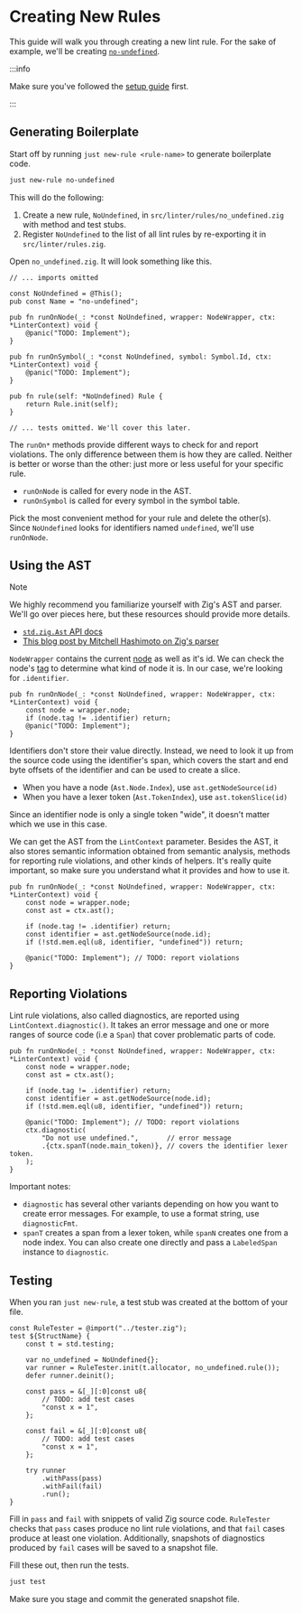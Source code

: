 # Creating New Rules

This guide will walk you through creating a new lint rule. For the sake of
example, we'll be creating [`no-undefined`](https://github.com/DonIsaac/zlint/blob/main/src/linter/rules/no_undefined.zig).

:::info

Make sure you've followed the [setup guide](./index.mdx) first.

:::


## Generating Boilerplate

Start off by running `just new-rule <rule-name>` to generate boilerplate code.

```sh
just new-rule no-undefined
```

This will do the following:

1. Create a new rule, `NoUndefined`, in `src/linter/rules/no_undefined.zig` with
   method and test stubs.
2. Register `NoUndefined` to the list of all lint rules by re-exporting it in
   `src/linter/rules.zig`.

Open `no_undefined.zig`. It will look something like this.

```zig
// ... imports omitted

const NoUndefined = @This();
pub const Name = "no-undefined";

pub fn runOnNode(_: *const NoUndefined, wrapper: NodeWrapper, ctx: *LinterContext) void {
    @panic("TODO: Implement");
}

pub fn runOnSymbol(_: *const NoUndefined, symbol: Symbol.Id, ctx: *LinterContext) void {
    @panic("TODO: Implement");
}

pub fn rule(self: *NoUndefined) Rule {
    return Rule.init(self);
}

// ... tests omitted. We'll cover this later.
```

The `runOn*` methods provide different ways to check for and report violations.
The only difference between them is how they are called. Neither is better or
worse than the other: just more or less useful for your specific rule.

-   `runOnNode` is called for every node in the AST.
-   `runOnSymbol` is called for every symbol in the symbol table.

Pick the most convenient method for your rule and delete the other(s). Since
`NoUndefined` looks for identifiers named `undefined`, we'll use `runOnNode`.

## Using the AST

> [!NOTE]
> We highly recommend you familiarize yourself with Zig's AST and parser. We'll
> go over pieces here, but these resources should provide more details.
>
> -   [`std.zig.Ast` API docs](https://ziglang.org/documentation/master/std/#std.zig.Ast)
> -   [This blog post by Mitchell Hashimoto on Zig's parser](https://mitchellh.com/zig/parser#anatomy-of-an-ast-node)

`NodeWrapper` contains the current
[node](https://ziglang.org/documentation/master/std/#std.zig.Ast.Node) as well
as it's id. We can check the node's
[tag](https://ziglang.org/documentation/master/std/#std.zig.Ast.Node.Tag) to
determine what kind of node it is. In our case, we're looking for `.identifier`.

```zig
pub fn runOnNode(_: *const NoUndefined, wrapper: NodeWrapper, ctx: *LinterContext) void {
    const node = wrapper.node;
    if (node.tag != .identifier) return;
    @panic("TODO: Implement");
}
```

Identifiers don't store their value directly. Instead, we need to look it up
from the source code using the identifier's span, which covers the start and end
byte offsets of the identifier and can be used to create a slice.

-   When you have a node (`Ast.Node.Index`), use `ast.getNodeSource(id)`
-   When you have a lexer token (`Ast.TokenIndex`), use `ast.tokenSlice(id)`

Since an identifier node is only a single token "wide", it doesn't matter which
we use in this case.

We can get the AST from the `LintContext` parameter. Besides the AST, it also
stores semantic information obtained from semantic analysis, methods for
reporting rule violations, and other kinds of helpers. It's really quite
important, so make sure you understand what it provides and how to use it.

```zig
pub fn runOnNode(_: *const NoUndefined, wrapper: NodeWrapper, ctx: *LinterContext) void {
    const node = wrapper.node;
    const ast = ctx.ast();

    if (node.tag != .identifier) return;
    const identifier = ast.getNodeSource(node.id);
    if (!std.mem.eql(u8, identifier, "undefined")) return;

    @panic("TODO: Implement"); // TODO: report violations
}
```

## Reporting Violations

Lint rule violations, also called diagnostics, are reported using
`LintContext.diagnostic()`. It takes an error message and one or more ranges of
source code (i.e a `Span`) that cover problematic parts of code.

```zig
pub fn runOnNode(_: *const NoUndefined, wrapper: NodeWrapper, ctx: *LinterContext) void {
    const node = wrapper.node;
    const ast = ctx.ast();

    if (node.tag != .identifier) return;
    const identifier = ast.getNodeSource(node.id);
    if (!std.mem.eql(u8, identifier, "undefined")) return;

    @panic("TODO: Implement"); // TODO: report violations
    ctx.diagnostic(
        "Do not use undefined.",       // error message
        .{ctx.spanT(node.main_token)}, // covers the identifier lexer token.
    );
}
```

Important notes:

-   `diagnostic` has several other variants depending on how you want to create
    error messages. For example, to use a format string, use `diagnosticFmt`.
-   `spanT` creates a span from a lexer token, while `spanN` creates one from a
    node index. You can also create one directly and pass a `LabeledSpan` instance
    to `diagnostic`.

## Testing

When you ran `just new-rule`, a test stub was created at the bottom of your
file.

```zig
const RuleTester = @import("../tester.zig");
test ${StructName} {
    const t = std.testing;

    var no_undefined = NoUndefined{};
    var runner = RuleTester.init(t.allocator, no_undefined.rule());
    defer runner.deinit();

    const pass = &[_][:0]const u8{
        // TODO: add test cases
        "const x = 1",
    };

    const fail = &[_][:0]const u8{
        // TODO: add test cases
        "const x = 1",
    };

    try runner
        .withPass(pass)
        .withFail(fail)
        .run();
}
```

Fill in `pass` and `fail` with snippets of valid Zig source code. `RuleTester`
checks that `pass` cases produce no lint rule violations, and that `fail` cases
produce at least one violation. Additionally, snapshots of diagnostics produced
by `fail` cases will be saved to a snapshot file.

Fill these out, then run the tests.

```sh
just test
```

Make sure you stage and commit the generated snapshot file.
